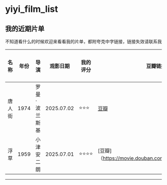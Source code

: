 # yiyi_film_list
##  我的近期片单
不知道看什么的时候欢迎来看看我的片单，都附夸克中字链接，链接失效请联系我

| 名称 | 年份 | 导演 | 观影日期 | 我的评分 | 豆瓣链接 | 夸克链接 |
|------|------| ------ |----------|----------|----------|----------|
| 唐人街 | 1974 | 罗曼·波兰斯基 | 2025.07.02 | ⭐⭐⭐ | [豆瓣](https://movie.douban.com/subject/1293889/) | [夸克](https://pan.quark.cn/s/3b669e827c7a#/list/share) |
| 浮草 | 1959 | 小津安二朗 | 2025.07.01 | ⭐⭐⭐⭐ | [豆瓣]（https://movie.douban.com/subject/1297841/）|[夸克](https://pan.quark.cn/s/3ab6cc9a1901#/list/share)|
---
